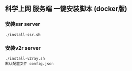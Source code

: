 ## 科学上网 服务端 一键安装脚本 (docker版)
### 安装ssr server
	./install-ssr.sh
### 安装v2r server
	./install-v2ray.sh
	默认配置文件 config.json
	
	